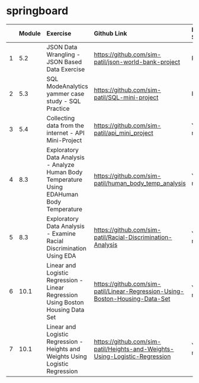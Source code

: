 # springboard

|  | Module | Exercise|Github Link| Review Status |
|:---|:---|:---|:---|:---|
| 1|5.2|JSON Data Wrangling - JSON Based Data Exercise | https://github.com/sim-patil/json-world-bank-project | Passed|
| 2|5.3|SQL  ModeAnalytics yammer case study - SQL Practice | https://github.com/sim-patil/SQL-mini-project  | Passed|
| 3|5.4|Collecting data from the internet - API Mini-Project| https://github.com/sim-patil/api_mini_project | Yet to review|
| 4|8.3|Exploratory Data Analysis - Analyze Human Body Temperature Using EDAHuman Body Temperature | https://github.com/sim-patil/human_body_temp_analysis | Yet to review|
| 5|8.3|Exploratory Data Analysis - Examine Racial Discrimination Using EDA | https://github.com/sim-patil/Racial-Discrimination-Analysis|Yet to review|
| 6|10.1| Linear and Logistic Regression - Linear Regression Using Boston Housing Data Set| https://github.com/sim-patil/Linear-Regression-Using-Boston-Housing-Data-Set |Yet to review|
| 7|10.1| Linear and Logistic Regression - Heights and Weights Using Logistic Regression| https://github.com/sim-patil/Heights-and-Weights-Using-Logistic-Regression |Yet to review|
